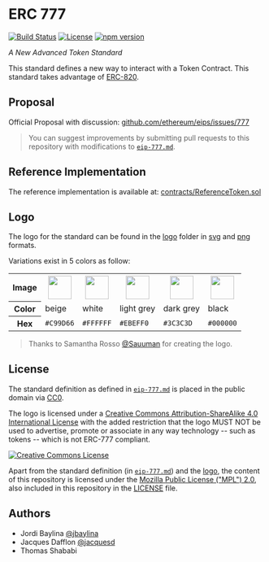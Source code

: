 # ERC 777
[![Build Status](https://travis-ci.org/jacquesd/eip777.svg?branch=master)](https://travis-ci.org/jacquesd/eip777)
[![License](https://img.shields.io/github/license/jacquesd/eip777.svg)](https://github.com/jacquesd/eip777/blob/master/LICENSE)
[![npm version](https://badge.fury.io/js/eip777.svg)](https://www.npmjs.com/package/eip777)

*A New Advanced Token Standard*

This standard defines a new way to interact with a Token Contract. This standard takes advantage of [ERC-820](https://github.com/ethereum/EIPs/issues/820).

## Proposal
Official Proposal with discussion: [github.com/ethereum/eips/issues/777](https://github.com/ethereum/eips/issues/777)

> You can suggest improvements by submitting pull requests to this repository with
modifications to [`eip-777.md`](eip-777.md).

## Reference Implementation
The reference implementation is available at: [contracts/ReferenceToken.sol](contracts/ReferenceToken.sol)

## Logo
The logo for the standard can be found in the [logo](logo) folder in [svg](logo/svg) and [png](logo/png) formats.

Variations exist in 5 colors as follow:

<table>
  <tr>
    <th>Image</th>
    <th><img src="https://github.com/jacquesd/eip777/raw/master/logo/png/ERC-777-logo-beige-192px.png" height="46px" align="top"></img></th>
    <th><img src="https://github.com/jacquesd/eip777/raw/master/logo/png/ERC-777-logo-white-192px.png" height="46px" align="top"></img></th>
    <th><img src="https://github.com/jacquesd/eip777/raw/master/logo/png/ERC-777-logo-light_grey-192px.png" height="46px" align="top"></img></th>
    <th><img src="https://github.com/jacquesd/eip777/raw/master/logo/png/ERC-777-logo-dark_grey-192px.png" height="46px" align="top"></img></th>
    <th><img src="https://github.com/jacquesd/eip777/raw/master/logo/png/ERC-777-logo-black-192px.png" height="46px" align="top"></img></th>
  </tr>
  <tr>
    <th>Color</th>
    <td>beige</td>
    <td>white</td>
    <td>light grey<br></td>
    <td>dark grey<br></td>
    <td>black</td>
  </tr>
  <tr>
    <th>Hex</th>
    <td><code>#C99D66</code></td>
    <td><code>#FFFFFF</code></td>
    <td><code>#EBEFF0</code></td>
    <td><code>#3C3C3D</code></td>
    <td><code>#000000</code></td>
  </tr>
</table>

> Thanks to Samantha Rosso [@Sauuman](https://github.com/Sauuman) for creating the logo.

## License
The standard definition as defined in [`eip-777.md`](eip-777.md) is placed in the public domain via [CC0](https://creativecommons.org/publicdomain/zero/1.0/).

The logo is licensed under a <a rel="license" href="http://creativecommons.org/licenses/by-sa/4.0/">Creative Commons Attribution-ShareAlike 4.0 International License</a> with the added restriction that the logo MUST NOT be used to advertise, promote or associate in any way technology -- such as tokens -- which is not ERC-777 compliant.

<a rel="license" href="http://creativecommons.org/licenses/by-sa/4.0/"><img alt="Creative Commons License" style="border-width:0" src="https://i.creativecommons.org/l/by-sa/4.0/88x31.png" /></a>


Apart from the standard definition (in [`eip-777.md`](eip-777.md)) and the [logo](logo), the content of this repository is licensed under the [Mozilla Public License ("MPL") 2.0](http://mozilla.org/MPL/2.0/), also included in this repository in the [LICENSE](LICENSE) file.

## Authors
 - Jordi Baylina [@jbaylina](https://github.com/jbaylina)
 - Jacques Dafflon [@jacquesd](https://github.com/jacquesd)
 - Thomas Shababi
